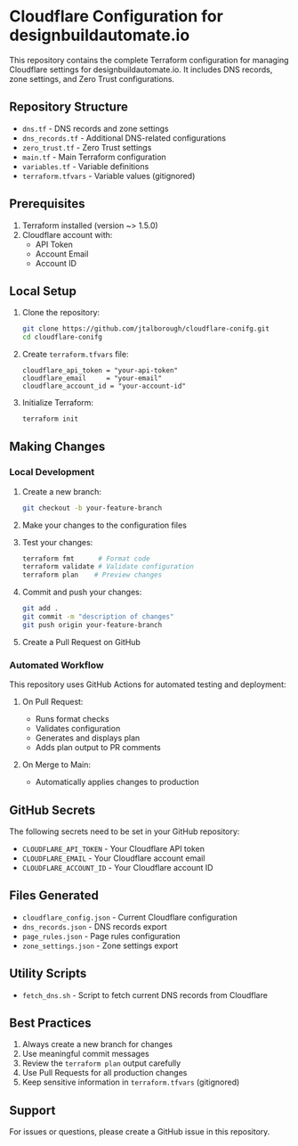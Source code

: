# Cloudflare Configuration for designbuildautomate.io

This repository contains the complete Terraform configuration for managing Cloudflare settings for designbuildautomate.io. It includes DNS records, zone settings, and Zero Trust configurations.

## Repository Structure

- `dns.tf` - DNS records and zone settings
- `dns_records.tf` - Additional DNS-related configurations
- `zero_trust.tf` - Zero Trust settings
- `main.tf` - Main Terraform configuration
- `variables.tf` - Variable definitions
- `terraform.tfvars` - Variable values (gitignored)

## Prerequisites

1. Terraform installed (version ~> 1.5.0)
2. Cloudflare account with:
   - API Token
   - Account Email
   - Account ID

## Local Setup

1. Clone the repository:
   ```bash
   git clone https://github.com/jtalborough/cloudflare-conifg.git
   cd cloudflare-conifg
   ```

2. Create `terraform.tfvars` file:
   ```hcl
   cloudflare_api_token = "your-api-token"
   cloudflare_email     = "your-email"
   cloudflare_account_id = "your-account-id"
   ```

3. Initialize Terraform:
   ```bash
   terraform init
   ```

## Making Changes

### Local Development

1. Create a new branch:
   ```bash
   git checkout -b your-feature-branch
   ```

2. Make your changes to the configuration files

3. Test your changes:
   ```bash
   terraform fmt      # Format code
   terraform validate # Validate configuration
   terraform plan    # Preview changes
   ```

4. Commit and push your changes:
   ```bash
   git add .
   git commit -m "description of changes"
   git push origin your-feature-branch
   ```

5. Create a Pull Request on GitHub

### Automated Workflow

This repository uses GitHub Actions for automated testing and deployment:

1. On Pull Request:
   - Runs format checks
   - Validates configuration
   - Generates and displays plan
   - Adds plan output to PR comments

2. On Merge to Main:
   - Automatically applies changes to production

## GitHub Secrets

The following secrets need to be set in your GitHub repository:

- `CLOUDFLARE_API_TOKEN` - Your Cloudflare API token
- `CLOUDFLARE_EMAIL` - Your Cloudflare account email
- `CLOUDFLARE_ACCOUNT_ID` - Your Cloudflare account ID

## Files Generated

- `cloudflare_config.json` - Current Cloudflare configuration
- `dns_records.json` - DNS records export
- `page_rules.json` - Page rules configuration
- `zone_settings.json` - Zone settings export

## Utility Scripts

- `fetch_dns.sh` - Script to fetch current DNS records from Cloudflare

## Best Practices

1. Always create a new branch for changes
2. Use meaningful commit messages
3. Review the `terraform plan` output carefully
4. Use Pull Requests for all production changes
5. Keep sensitive information in `terraform.tfvars` (gitignored)

## Support

For issues or questions, please create a GitHub issue in this repository.